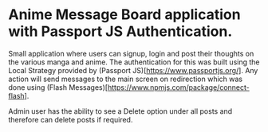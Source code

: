 #  Anime Message Board application with Passport JS Authentication. 

Small application where users can signup, login and post their thoughts on the various manga and anime.
The authentication for this was built using the Local Strategy provided by (Passport JS)[https://www.passportjs.org/].
Any action will send messages to the main screen on redirection which was done using (Flash Messages)[https://www.npmjs.com/package/connect-flash].

Admin user has the ability to see a Delete option under all posts and therefore can delete posts if required.